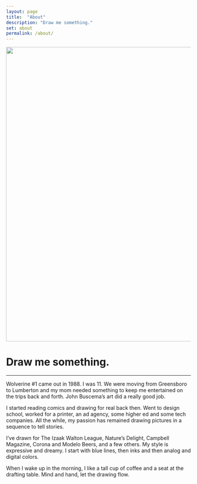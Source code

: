 ```yaml
---
layout: page
title:  "About"
description: "Draw me something."
set: about
permalink: /about/
---
```


  <div class="row g-0 row-cols-1 row-cols-lg-3">
    <div class="col-lg-4 bd-home-thumbs">
        <p class="p-lg-4 pt-0 m-lg-4 mt-0 text-center">
        <img src="../images/v3/my_mug.jpg" class="img-fluid img-sidebar img-sidebar-mug" loading="lazy" width="578" height="800">
        </p>
    </div>
    <div class="col-lg-7">
    <div class="chat">
    <h1>Draw me something.</h1>
    <hr class="order-hr">
    <p>Wolverine #1 came out in 1988. I was 11. We were moving from Greensboro to Lumberton and my mom needed something to keep me entertained on the trips back and forth. John Buscema&rsquo;s art did a really good job.</p>
    <p class="mt-4">I started reading comics and drawing for real back then. Went to design school, worked for a printer, an ad agency, some higher ed and some tech companies. All the while, my passion has remained drawing pictures in a sequence to tell stories.</p>
    <p class="mt-4">I&rsquo;ve drawn for The Izaak Walton League, Nature&rsquo;s Delight, Campbell Magazine, Corona and Modelo Beers, and a few others. My style is expressive and dreamy. I start with blue lines, then inks and then analog and digital colors.</p>
    <p class="mt-4">When I wake up in the morning, I like a tall cup of coffee and a seat at the drafting table. Mind and hand, let the drawing flow.</p>
    </div>
  </div>
</div>